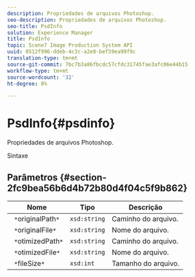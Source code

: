 ```yaml
---
description: Propriedades de arquivos Photoshop.
seo-description: Propriedades de arquivos Photoshop.
seo-title: PsdInfo
solution: Experience Manager
title: PsdInfo
topic: Scene7 Image Production System API
uuid: 0512f996-ddeb-4c3c-a2e8-bef59ea99f9c
translation-type: tm+mt
source-git-commit: 7bc7b3a86fbcdc57cfdc31745fae3afc06e44b15
workflow-type: tm+mt
source-wordcount: '32'
ht-degree: 0%

---
```



# PsdInfo{#psdinfo}

Propriedades de arquivos Photoshop.

Sintaxe

## Parâmetros {#section-2fc9bea56b6d4b72b80d4f04c5f9b862}

| Nome | Tipo | Descrição |
|---|---|---|
| ` *`originalPath`*` | `xsd:string` | Caminho do arquivo. |
| ` *`originalFile`*` | `xsd:string` | Nome do arquivo. |
| ` *`otimizedPath`*` | `xsd:string` | Caminho do arquivo. |
| ` *`otimizedFile`*` | `xsd:string` | Nome do arquivo. |
| ` *`fileSize`*` | `xsd:int` | Tamanho do arquivo. |

